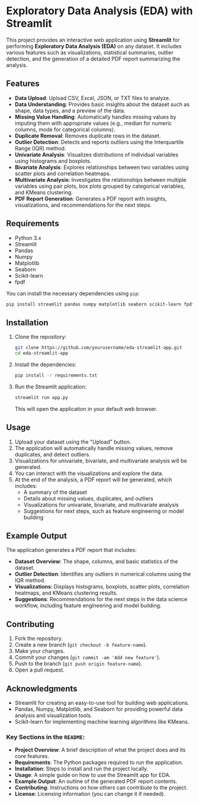 # Exploratory Data Analysis (EDA) with Streamlit

This project provides an interactive web application using **Streamlit** for performing **Exploratory Data Analysis (EDA)** on any dataset. It includes various features such as visualizations, statistical summaries, outlier detection, and the generation of a detailed PDF report summarizing the analysis.

## Features

- **Data Upload**: Upload CSV, Excel, JSON, or TXT files to analyze.
- **Data Understanding**: Provides basic insights about the dataset such as shape, data types, and a preview of the data.
- **Missing Value Handling**: Automatically handles missing values by imputing them with appropriate values (e.g., median for numeric columns, mode for categorical columns).
- **Duplicate Removal**: Removes duplicate rows in the dataset.
- **Outlier Detection**: Detects and reports outliers using the Interquartile Range (IQR) method.
- **Univariate Analysis**: Visualizes distributions of individual variables using histograms and boxplots.
- **Bivariate Analysis**: Explores relationships between two variables using scatter plots and correlation heatmaps.
- **Multivariate Analysis**: Investigates the relationships between multiple variables using pair plots, box plots grouped by categorical variables, and KMeans clustering.
- **PDF Report Generation**: Generates a PDF report with insights, visualizations, and recommendations for the next steps.

## Requirements

- Python 3.x
- Streamlit
- Pandas
- Numpy
- Matplotlib
- Seaborn
- Scikit-learn
- fpdf

You can install the necessary dependencies using `pip`:

```bash
pip install streamlit pandas numpy matplotlib seaborn scikit-learn fpdf
```

## Installation

1. Clone the repository:
   
   ```bash
   git clone https://github.com/yourusername/eda-streamlit-app.git
   cd eda-streamlit-app
   ```

2. Install the dependencies:

   ```bash
   pip install -r requirements.txt
   ```

3. Run the Streamlit application:

   ```bash
   streamlit run app.py
   ```

   This will open the application in your default web browser.

## Usage

1. Upload your dataset using the "Upload" button.
2. The application will automatically handle missing values, remove duplicates, and detect outliers.
3. Visualizations for univariate, bivariate, and multivariate analysis will be generated.
4. You can interact with the visualizations and explore the data.
5. At the end of the analysis, a PDF report will be generated, which includes:
    - A summary of the dataset
    - Details about missing values, duplicates, and outliers
    - Visualizations for univariate, bivariate, and multivariate analysis
    - Suggestions for next steps, such as feature engineering or model building

## Example Output

The application generates a PDF report that includes:
- **Dataset Overview**: The shape, columns, and basic statistics of the dataset.
- **Outlier Detection**: Identifies any outliers in numerical columns using the IQR method.
- **Visualizations**: Displays histograms, boxplots, scatter plots, correlation heatmaps, and KMeans clustering results.
- **Suggestions**: Recommendations for the next steps in the data science workflow, including feature engineering and model building.

## Contributing

1. Fork the repository.
2. Create a new branch (`git checkout -b feature-name`).
3. Make your changes.
4. Commit your changes (`git commit -am 'Add new feature'`).
5. Push to the branch (`git push origin feature-name`).
6. Open a pull request.


## Acknowledgments

- Streamlit for creating an easy-to-use tool for building web applications.
- Pandas, Numpy, Matplotlib, and Seaborn for providing powerful data analysis and visualization tools.
- Scikit-learn for implementing machine learning algorithms like KMeans.

### Key Sections in the `README`:

- **Project Overview**: A brief description of what the project does and its core features.
- **Requirements**: The Python packages required to run the application.
- **Installation**: Steps to install and run the project locally.
- **Usage**: A simple guide on how to use the Streamlit app for EDA.
- **Example Output**: An outline of the generated PDF report contents.        
- **Contributing**: Instructions on how others can contribute to the project.
- **License**: Licensing information (you can change it if needed).
